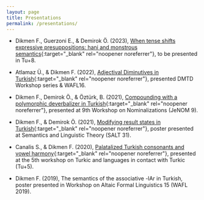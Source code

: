 ```yaml
---
layout: page
title: Presentations
permalink: /presentations/
---
```


- Dikmen F., Guerzoni E., & Demirok Ö. (2023), [When tense shifts expressive presuppositions: hani and monstrous semantics](https://sites.google.com/view/tuplus8workshop/program){:target="_blank" rel="noopener noreferrer"}, to be presented in Tu+8.

- Atlamaz Ü., & Dikmen F. (2022), [Adjectival Diminutives in Turkish](https://furkandikmen.com/assets/presentations/Adjectival_Dimunitives.pdf){:target="_blank" rel="noopener noreferrer"}, presented DMTD Workshop series & WAFL16.

- Dikmen F., Demirok Ö., & Öztürk, B. (2021), [Compounding with a polymorphic deverbalizer in Turkish](https://sites.google.com/view/nominalizations-jenom9/program){:target="_blank" rel="noopener noreferrer"}, presented at 9th Workshop on Nominalizations (JeNOM 9).

- Dikmen F., & Demirok Ö. (2021), [Modifying result states in Turkish](https://osf.io/g8da5/){:target="_blank" rel="noopener noreferrer"}, poster presented at Semantics and Linguistic Theory (SALT 31).

- Canalis S., & Dikmen F. (2020), [Palatalized Turkish consonants and vowel harmony](https://bpb-us-w2.wpmucdn.com/sites.udel.edu/dist/1/9450/files/2019/12/tunamed.pdf){:target="_blank" rel="noopener noreferrer"}, presented at the 5th workshop on Turkic and languages in contact with Turkic (Tu+5).

- Dikmen F. (2019), The semantics of the associative -lAr in Turkish, poster presented in Workshop on Altaic Formal Linguistics 15 (WAFL 2019).

